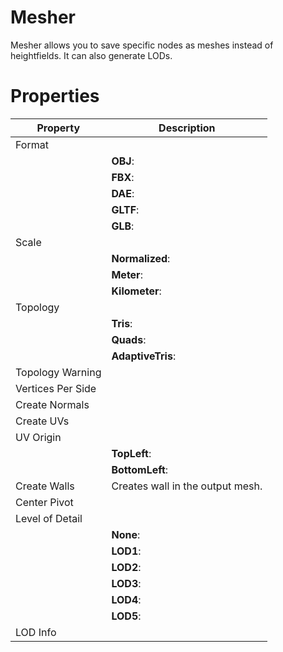 # Mesher



Mesher allows you to save specific nodes as meshes instead of heightfields. It can also generate LODs.



# Properties


| Property | Description| 
| -------- | -----------|
| Format |  |
| | **OBJ**: <desc> |
| | **FBX**: <desc> |
| | **DAE**: <desc> |
| | **GLTF**: <desc> |
| | **GLB**: <desc> |
| Scale |  |
| | **Normalized**: <desc> |
| | **Meter**: <desc> |
| | **Kilometer**: <desc> |
| Topology |  |
| | **Tris**: <desc> |
| | **Quads**: <desc> |
| | **AdaptiveTris**: <desc> |
| Topology Warning |  |
| Vertices Per Side |  |
| Create Normals |  |
| Create UVs |  |
| UV Origin |  |
| | **TopLeft**: <desc> |
| | **BottomLeft**: <desc> |
| Create Walls | Creates wall in the output mesh. |
| Center Pivot |  |
| Level of Detail |  |
| | **None**: <desc> |
| | **LOD1**: <desc> |
| | **LOD2**: <desc> |
| | **LOD3**: <desc> |
| | **LOD4**: <desc> |
| | **LOD5**: <desc> |
| LOD Info |  |





